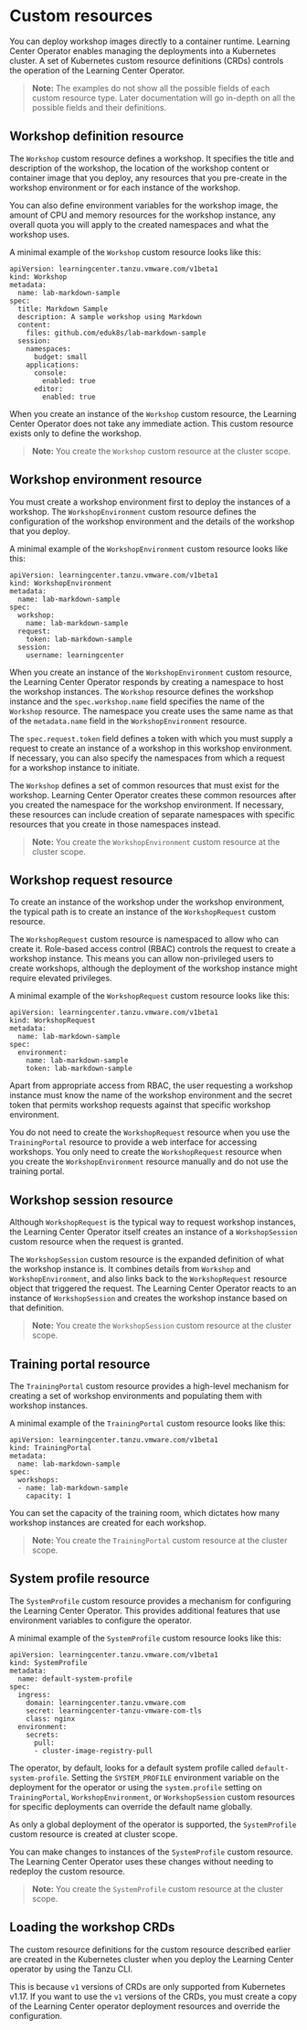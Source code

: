 # Custom resources

You can deploy workshop images directly to a container runtime. Learning Center Operator enables managing the deployments into a Kubernetes cluster. A set of Kubernetes custom resource definitions (CRDs) controls the operation of the Learning Center Operator.

>**Note:** The examples do not show all the possible fields of each custom resource type.
Later documentation will go in-depth on all the possible fields and their definitions.

## <a id="workshop-def-resource"></a> Workshop definition resource

The `Workshop` custom resource defines a workshop. It specifies the title and description of the
workshop, the location of the workshop content or container image that you deploy, any resources that you pre-create in the workshop environment or for each instance of the workshop.

You can also define environment variables for the workshop image, the amount
of CPU and memory resources for the workshop instance, any overall quota you will apply to
the created namespaces and what the workshop uses.

A minimal example of the `Workshop` custom resource looks like this:

```
apiVersion: learningcenter.tanzu.vmware.com/v1beta1
kind: Workshop
metadata:
  name: lab-markdown-sample
spec:
  title: Markdown Sample
  description: A sample workshop using Markdown
  content:
    files: github.com/eduk8s/lab-markdown-sample
  session:
    namespaces:
      budget: small
    applications:
      console:
        enabled: true
      editor:
        enabled: true
```

When you create an instance of the `Workshop` custom resource, the Learning Center Operator does not take any immediate
action. This custom resource exists only to define the workshop.

>**Note:** You create the `Workshop` custom resource at the cluster scope.

## <a id="workshop-env-resource"></a> Workshop environment resource

You must create a workshop environment first to deploy the instances of a workshop.
The `WorkshopEnvironment` custom resource defines the configuration of the workshop environment and the
details of the workshop that you deploy.

A minimal example of the `WorkshopEnvironment` custom resource looks like this:

```
apiVersion: learningcenter.tanzu.vmware.com/v1beta1
kind: WorkshopEnvironment
metadata:
  name: lab-markdown-sample
spec:
  workshop:
    name: lab-markdown-sample
  request:
    token: lab-markdown-sample
  session:
    username: learningcenter
```

When you create an instance of the `WorkshopEnvironment` custom resource, the Learning Center Operator
responds by creating a namespace to host the workshop instances. The `Workshop` resource defines the workshop instance and
the `spec.workshop.name` field specifies the name of the `Workshop` resource. The namespace you create uses the same name as that of
the `metadata.name` field in the `WorkshopEnvironment` resource.

The `spec.request.token` field defines a token with which you must supply a request to create an
instance of a workshop in this workshop environment.
If necessary, you can also specify the namespaces from which a request for a workshop instance to initiate.

The `Workshop` defines a set of common resources that must exist for the workshop. Learning Center Operator creates these common resources after you created the namespace for the workshop environment. If necessary, these resources can include creation of separate namespaces with specific resources that you create in those namespaces instead.

>**Note:** You create the `WorkshopEnvironment` custom resource at the cluster scope.

## <a id="workshop-request-resource"></a> Workshop request resource

To create an instance of the workshop under the workshop environment, the typical
path is to create an instance of the `WorkshopRequest` custom resource.

The `WorkshopRequest` custom resource is namespaced to allow who can create it. Role-based access control (RBAC) controls the request to create a
workshop instance. This means you can allow non-privileged users to create workshops, although the deployment of the workshop instance might
require elevated privileges.

A minimal example of the `WorkshopRequest` custom resource looks like this:

```
apiVersion: learningcenter.tanzu.vmware.com/v1beta1
kind: WorkshopRequest
metadata:
  name: lab-markdown-sample
spec:
  environment:
    name: lab-markdown-sample
    token: lab-markdown-sample
```

Apart from appropriate access from RBAC, the user requesting a workshop instance must know the name of the workshop environment and the secret token that permits workshop requests against that specific workshop environment.

You do not need to create the `WorkshopRequest` resource when you use the `TrainingPortal` resource to provide a
web interface for accessing workshops. You only need to create the `WorkshopRequest` resource when you create
the `WorkshopEnvironment` resource manually and do not use the training portal.

## <a id="workshop-session-resource"></a> Workshop session resource

Although `WorkshopRequest` is the typical way to request workshop instances, the Learning Center Operator itself creates an instance of a
`WorkshopSession` custom resource when the request is granted.

The `WorkshopSession` custom resource is the expanded definition of what the workshop instance is.
It combines details from `Workshop` and `WorkshopEnvironment`, and also
links back to the `WorkshopRequest` resource object that triggered the request.
The Learning Center Operator reacts to an instance of `WorkshopSession` and creates the workshop
instance based on that definition.

>**Note:** You create the `WorkshopSession` custom resource at the cluster scope.

## <a id="training-portal-resource"></a> Training portal resource

The `TrainingPortal` custom resource provides a high-level mechanism for creating a set of
workshop environments and populating them with workshop instances.

A minimal example of the `TrainingPortal` custom resource looks like this:

```
apiVersion: learningcenter.tanzu.vmware.com/v1beta1
kind: TrainingPortal
metadata:
  name: lab-markdown-sample
spec:
  workshops:
  - name: lab-markdown-sample
    capacity: 1
```

You can set the capacity of the training room, which dictates how many workshop instances
are created for each workshop.

>**Note:** You create the `TrainingPortal` custom resource at the cluster scope.

## <a id="system-profile-resource"></a> System profile resource

The `SystemProfile` custom resource provides a mechanism for configuring the Learning Center
Operator. This provides additional features that use environment variables to configure the
operator.

A minimal example of the `SystemProfile` custom resource looks like this:

```
apiVersion: learningcenter.tanzu.vmware.com/v1beta1
kind: SystemProfile
metadata:
  name: default-system-profile
spec:
  ingress:
    domain: learningcenter.tanzu.vmware.com
    secret: learningcenter-tanzu-vmware-com-tls
    class: nginx
  environment:
    secrets:
      pull:
      - cluster-image-registry-pull
```

The operator, by default, looks for a default system profile called `default-system-profile`.
Setting the `SYSTEM_PROFILE` environment variable on the deployment for the operator or using the `system.profile`
setting on `TrainingPortal`, `WorkshopEnvironment`, or `WorkshopSession` custom resources for specific deployments can override the default name globally.

As only a global deployment of the operator is supported, the `SystemProfile` custom resource
is created at cluster scope.

You can make changes to instances of the `SystemProfile` custom resource.
The Learning Center Operator uses these changes without needing to redeploy the custom resource.

>**Note:** You create the `SystemProfile` custom resource at the cluster scope.

## <a id="loading-workshop-crds"></a> Loading the workshop CRDs

The custom resource definitions for the custom resource described earlier are created in the
Kubernetes cluster when you deploy the Learning Center operator by using the Tanzu CLI.

This is because `v1` versions of CRDs are only supported from Kubernetes v1.17.
If you want to use the `v1` versions of the CRDs, you must create a copy
of the Learning Center operator deployment resources and override the configuration.
